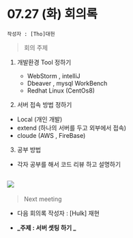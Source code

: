 # 07.27 (화) 회의록

    작성자 : [Tho]대헌

> 회의 주제

1. 개발환경 Tool 정하기 
  
   + WebStorm , intelliJ
   + Dbeaver , mysql WorkBench
   + Redhat Linux (CentOs8)
   
2. 서버 접속 방법 정하기
  
  + Local (개인 개발) 
  + extend (하나의 서버를 두고 외부에서 접속)
  + cloude (AWS , FireBase) 
  
3. 공부 방법 
  
  + 각자 공부를 해서 코드 리뷰 하고 설명하기
   
## <img src='../images/flow02.jpg' />

> Next meeting

- 다음 회의록 작성자 : [Hulk] 재현

- **_주제 : 서버 셋팅 하기 _**
